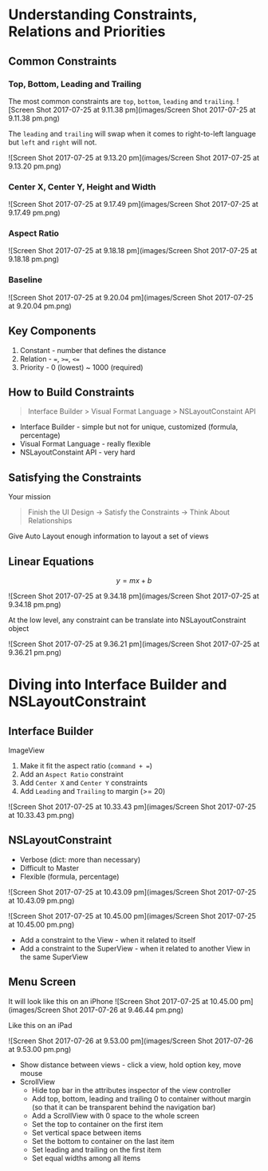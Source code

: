 # Understanding Constraints, Relations and Priorities
## Common Constraints
### Top, Bottom, Leading and Trailing
The most common constraints are `top`, `bottom`, `leading` and `trailing`.
![Screen Shot 2017-07-25 at 9.11.38 pm](images/Screen Shot 2017-07-25 at 9.11.38 pm.png)

The `leading` and `trailing` will swap when it comes to right-to-left language but `left` and `right` will not.

![Screen Shot 2017-07-25 at 9.13.20 pm](images/Screen Shot 2017-07-25 at 9.13.20 pm.png)

### Center X, Center Y, Height and Width
![Screen Shot 2017-07-25 at 9.17.49 pm](images/Screen Shot 2017-07-25 at 9.17.49 pm.png)

### Aspect Ratio
![Screen Shot 2017-07-25 at 9.18.18 pm](images/Screen Shot 2017-07-25 at 9.18.18 pm.png)

### Baseline
![Screen Shot 2017-07-25 at 9.20.04 pm](images/Screen Shot 2017-07-25 at 9.20.04 pm.png)

## Key Components
1. Constant - number that defines the distance
2. Relation - `=`, `>=`, `<=`
3. Priority - 0 (lowest) ~ 1000 (required)

## How to Build Constraints
> Interface Builder >  Visual Format Language >  NSLayoutConstaint API
* Interface Builder - simple but not for unique, customized (formula, percentage)
* Visual Format Language - really flexible
* NSLayoutConstaint API - very hard

## Satisfying the Constraints
Your mission
> Finish the UI Design -> Satisfy the Constraints -> Think About Relationships

Give Auto Layout enough information to layout a set of  views

## Linear Equations

$$y = mx + b$$

![Screen Shot 2017-07-25 at 9.34.18 pm](images/Screen Shot 2017-07-25 at 9.34.18 pm.png)

At the low level, any constraint can be translate into NSLayoutConstraint object

![Screen Shot 2017-07-25 at 9.36.21 pm](images/Screen Shot 2017-07-25 at 9.36.21 pm.png)

# Diving into Interface Builder and NSLayoutConstraint

## Interface Builder
ImageView
1. Make it fit the aspect ratio (`command + =`)
2. Add an `Aspect Ratio` constraint
3. Add `Center X` and `Center Y` constraints
4. Add `Leading` and `Trailing` to margin (>= 20)

![Screen Shot 2017-07-25 at 10.33.43 pm](images/Screen Shot 2017-07-25 at 10.33.43 pm.png)

## NSLayoutConstraint
* Verbose (dict: more than necessary)
* Difficult to Master
* Flexible (formula, percentage)

![Screen Shot 2017-07-25 at 10.43.09 pm](images/Screen Shot 2017-07-25 at 10.43.09 pm.png)

![Screen Shot 2017-07-25 at 10.45.00 pm](images/Screen Shot 2017-07-25 at 10.45.00 pm.png)

* Add a constraint to the View - when it related to itself
* Add a constraint to the SuperView - when it related to another View in the same SuperView

## Menu Screen

It will look like this on an iPhone
![Screen Shot 2017-07-25 at 10.45.00 pm](images/Screen Shot 2017-07-26 at 9.46.44 pm.png)

Like this on an iPad

![Screen Shot 2017-07-26 at 9.53.00 pm](images/Screen Shot 2017-07-26 at 9.53.00 pm.png)

* Show distance between views - click a view, hold option key, move mouse
* ScrollView
  * Hide top bar in the attributes inspector of the view controller
  * Add top, bottom, leading and trailing 0 to container without margin (so that it can be transparent behind the navigation bar)
  * Add a ScrollView with 0 space to the whole screen
  * Set the top to container on the first item
  * Set vertical space between items
  * Set the bottom to container on the last item
  * Set leading and trailing on the first item
  * Set equal widths among all items









